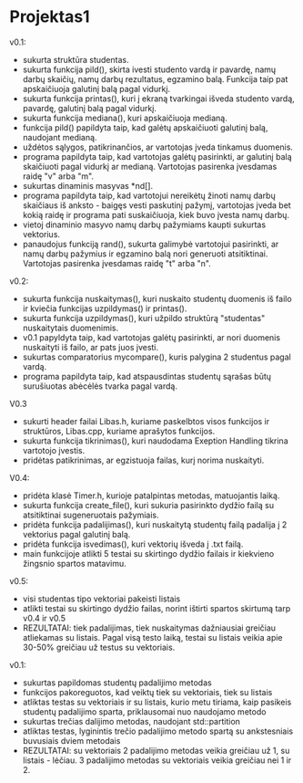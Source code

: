 # Projektas1
v0.1:
* sukurta struktūra studentas.
* sukurta funkcija pild(), skirta ivesti studento vardą ir pavardę, namų darbų skaičių, namų darbų rezultatus, egzamino balą. Funkcija taip pat apskaičiuoja galutinį balą pagal vidurkį.
* sukurta funkcija printas(), kuri į ekraną tvarkingai išveda studento vardą, pavardę, galutinį balą pagal vidurkį.
* sukurta funkcija mediana(), kuri apskaičiuoja medianą.
* funkcija pild() papildyta taip, kad galėtų apskaičiuoti galutinį balą, naudojant medianą.
* uždėtos sąlygos, patikrinančios, ar vartotojas įveda tinkamus duomenis.
* programa papildyta taip, kad vartotojas galėtų pasirinkti, ar galutinį balą skaičiuoti pagal vidurkį ar medianą. Vartotojas pasirenka įvesdamas raidę "v" arba "m".
* sukurtas dinaminis masyvas *nd[].
* programa papildyta taip, kad vartotojui nereikėtų žinoti namų darbų skaičiaus iš anksto - baigęs vesti paskutinį pažymį, vartotojas įveda bet kokią raidę ir programa pati suskaičiuoja, kiek buvo įvesta namų darbų.
* vietoj dinaminio masyvo namų darbų pažymiams kaupti sukurtas vektorius.
* panaudojus funkciją rand(), sukurta galimybė vartotojui pasirinkti, ar namų darbų pažymius ir egzamino balą nori generuoti atsitiktinai. Vartotojas pasirenka įvesdamas raidę "t" arba "n".


v0.2:
* sukurta funkcija nuskaitymas(), kuri nuskaito studentų duomenis iš failo ir kviečia funkcijas uzpildymas() ir printas().
* sukurta funkcija uzpildymas(), kuri užpildo struktūrą "studentas" nuskaitytais duomenimis.
* v0.1 papyldyta taip, kad vartotojas galėtų pasirinkti, ar nori duomenis nuskaityti iš failo, ar pats juos įvesti.
* sukurtas comparatorius mycompare(), kuris palygina 2 studentus pagal vardą.
* programa papildyta taip, kad atspausdintas studentų sąrašas būtų surušiuotas abėcėlės tvarka pagal vardą.

V0.3
* sukurti header failai Libas.h, kuriame paskelbtos visos funkcijos ir struktūros, Libas.cpp, kuriame aprašytos funkcijos.
* sukurta funkcija tikrinimas(), kuri naudodama Exeption Handling tikrina vartotojo įvestis.
* pridėtas patikrinimas, ar egzistuoja failas, kurį norima nuskaityti.

V0.4:
* pridėta klasė Timer.h, kurioje patalpintas metodas, matuojantis laiką.
* sukurta funkcija create_file(), kuri sukuria pasirinkto dydžio failą su atsitiktinai sugeneruotais pažymiais.
* pridėta funkcija padalijimas(), kuri nuskaitytą studentų failą padalija į 2 vektorius pagal galutinį balą.
* pridėta funkcija isvedimas(), kuri vektorių išveda į .txt failą.
* main funkcijoje atlikti 5 testai su skirtingo dydžio failais ir kiekvieno žingsnio spartos matavimu.

v0.5:
* visi studentas tipo vektoriai pakeisti listais
* atlikti testai su skirtingo dydžio failas, norint ištirti spartos skirtumą tarp v0.4 ir v0.5
* REZULTATAI: tiek padalijimas, tiek nuskaitymas dažniausiai greičiau atliekamas su listais. Pagal visą testo laiką, testai su listais veikia apie 30-50% greičiau už testus su vektoriais.

v0.1:
* sukurtas papildomas studentų padalijimo metodas
* funkcijos pakoreguotos, kad veiktų tiek su vektoriais, tiek su listais
* atliktas testas su vektoriais ir su listais, kurio metu tiriama, kaip pasikeis studentų padalijimo sparta, priklausomai nuo naudojamo metodo
* sukurtas trečias dalijimo metodas, naudojant std::partition
* atliktas testas, lyginintis trečio padalijimo metodo spartą su ankstesniais buvusiais dviem metodais
* REZULTATAI: su vektoriais 2 padalijimo metodas veikia greičiau už 1, su listais - lėčiau. 3 padalijimo metodas su vektoriais veikia greičiau nei 1 ir 2.



